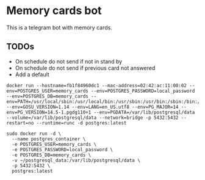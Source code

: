 # Memory cards bot 

This is a telegram bot with memory cards.

 ## TODOs
- On schedule do not send if not in stand by
- On schedule do not send if previous card not answered
- Add a default 

```shell
docker run --hostname=fb1f84960dc1 --mac-address=02:42:ac:11:00:02 --env=POSTGRES_USER=memory_cards --env=POSTGRES_PASSWORD=local_password --env=POSTGRES_DB=memory_cards --env=PATH=/usr/local/sbin:/usr/local/bin:/usr/sbin:/usr/bin:/sbin:/bin:/usr/lib/postgresql/14/bin --env=GOSU_VERSION=1.14 --env=LANG=en_US.utf8 --env=PG_MAJOR=14 --env=PG_VERSION=14.5-1.pgdg110+1 --env=PGDATA=/var/lib/postgresql/data --volume=/var/lib/postgresql/data --network=bridge -p 5432:5432 --restart=no --runtime=runc -d postgres:latest
```
```shell
sudo docker run -d \
  --name postgres_container \
  -e POSTGRES_USER=memory_cards \
  -e POSTGRES_PASSWORD=local_password \
  -e POSTGRES_DB=memory_cards \
  -v ~/postgresql_data:/var/lib/postgresql/data \
  -p 5432:5432 \
  postgres:latest
```